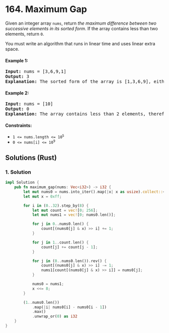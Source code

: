 # 164. Maximum Gap
Given an integer array `nums`, return *the maximum difference between two successive elements in its sorted form*. If the array contains less than two elements, return `0`.

You must write an algorithm that runs in linear time and uses linear extra space.

#### Example 1:
<pre>
<strong>Input:</strong> nums = [3,6,9,1]
<strong>Output:</strong> 3
<strong>Explanation:</strong> The sorted form of the array is [1,3,6,9], either (3,6) or (6,9) has the maximum difference 3.
</pre>

#### Example 2:
<pre>
<strong>Input:</strong> nums = [10]
<strong>Output:</strong> 0
<strong>Explanation:</strong> The array contains less than 2 elements, therefore return 0.
</pre>

#### Constraints:
* <code>1 <= nums.length <= 10<sup>5</sup></code>
* <code>0 <= nums[i] <= 10<sup>9</sup></code>

## Solutions (Rust)

### 1. Solution
```Rust
impl Solution {
    pub fn maximum_gap(nums: Vec<i32>) -> i32 {
        let mut nums0 = nums.into_iter().map(|x| x as usize).collect::<Vec<_>>();
        let mut x = 0xff;

        for i in (0..32).step_by(8) {
            let mut count = vec![0; 256];
            let mut nums1 = vec![0; nums0.len()];

            for j in 0..nums0.len() {
                count[(nums0[j] & x) >> i] += 1;
            }

            for j in 1..count.len() {
                count[j] += count[j - 1];
            }

            for j in (0..nums0.len()).rev() {
                count[(nums0[j] & x) >> i] -= 1;
                nums1[count[(nums0[j] & x) >> i]] = nums0[j];
            }

            nums0 = nums1;
            x <<= 8;
        }

        (1..nums0.len())
            .map(|i| nums0[i] - nums0[i - 1])
            .max()
            .unwrap_or(0) as i32
    }
}
```
